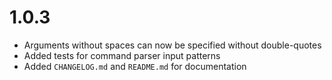 # 1.0.3

- Arguments without spaces can now be specified without double-quotes
- Added tests for command parser input patterns
- Added `CHANGELOG.md` and `README.md` for documentation
